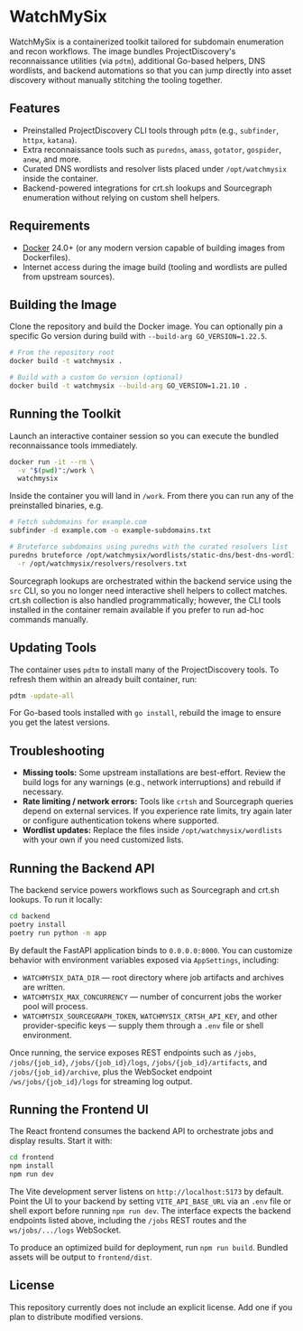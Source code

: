 # WatchMySix

WatchMySix is a containerized toolkit tailored for subdomain enumeration and recon workflows. The image bundles ProjectDiscovery's reconnaissance utilities (via `pdtm`), additional Go-based helpers, DNS wordlists, and backend automations so that you can jump directly into asset discovery without manually stitching the tooling together.

## Features

- Preinstalled ProjectDiscovery CLI tools through `pdtm` (e.g., `subfinder`, `httpx`, `katana`).
- Extra reconnaissance tools such as `puredns`, `amass`, `gotator`, `gospider`, `anew`, and more.
- Curated DNS wordlists and resolver lists placed under `/opt/watchmysix` inside the container.
- Backend-powered integrations for crt.sh lookups and Sourcegraph enumeration without relying on custom shell helpers.

## Requirements

- [Docker](https://docs.docker.com/get-docker/) 24.0+ (or any modern version capable of building images from Dockerfiles).
- Internet access during the image build (tooling and wordlists are pulled from upstream sources).

## Building the Image

Clone the repository and build the Docker image. You can optionally pin a specific Go version during build with `--build-arg GO_VERSION=1.22.5`.

```bash
# From the repository root
docker build -t watchmysix .

# Build with a custom Go version (optional)
docker build -t watchmysix --build-arg GO_VERSION=1.21.10 .
```

## Running the Toolkit

Launch an interactive container session so you can execute the bundled reconnaissance tools immediately.

```bash
docker run -it --rm \
  -v "$(pwd)":/work \
  watchmysix
```

Inside the container you will land in `/work`. From there you can run any of the preinstalled binaries, e.g.

```bash
# Fetch subdomains for example.com
subfinder -d example.com -o example-subdomains.txt

# Bruteforce subdomains using puredns with the curated resolvers list
puredns bruteforce /opt/watchmysix/wordlists/static-dns/best-dns-wordlist.txt example.com \
  -r /opt/watchmysix/resolvers/resolvers.txt
```

Sourcegraph lookups are orchestrated within the backend service using the `src` CLI, so you no longer need interactive shell helpers to collect matches. crt.sh collection is also handled programmatically; however, the CLI tools installed in the container remain available if you prefer to run ad-hoc commands manually.

## Updating Tools

The container uses `pdtm` to install many of the ProjectDiscovery tools. To refresh them within an already built container, run:

```bash
pdtm -update-all
```

For Go-based tools installed with `go install`, rebuild the image to ensure you get the latest versions.

## Troubleshooting

- **Missing tools:** Some upstream installations are best-effort. Review the build logs for any warnings (e.g., network interruptions) and rebuild if necessary.
- **Rate limiting / network errors:** Tools like `crtsh` and Sourcegraph queries depend on external services. If you experience rate limits, try again later or configure authentication tokens where supported.
- **Wordlist updates:** Replace the files inside `/opt/watchmysix/wordlists` with your own if you need customized lists.

## Running the Backend API

The backend service powers workflows such as Sourcegraph and crt.sh lookups. To run it locally:

```bash
cd backend
poetry install
poetry run python -m app
```

By default the FastAPI application binds to `0.0.0.0:8000`. You can customize behavior with environment variables exposed via `AppSettings`, including:

- `WATCHMYSIX_DATA_DIR` — root directory where job artifacts and archives are written.
- `WATCHMYSIX_MAX_CONCURRENCY` — number of concurrent jobs the worker pool will process.
- `WATCHMYSIX_SOURCEGRAPH_TOKEN`, `WATCHMYSIX_CRTSH_API_KEY`, and other provider-specific keys — supply them through a `.env` file or shell environment.

Once running, the service exposes REST endpoints such as `/jobs`, `/jobs/{job_id}`, `/jobs/{job_id}/logs`, `/jobs/{job_id}/artifacts`, and `/jobs/{job_id}/archive`, plus the WebSocket endpoint `/ws/jobs/{job_id}/logs` for streaming log output.

## Running the Frontend UI

The React frontend consumes the backend API to orchestrate jobs and display results. Start it with:

```bash
cd frontend
npm install
npm run dev
```

The Vite development server listens on `http://localhost:5173` by default. Point the UI to your backend by setting `VITE_API_BASE_URL` via an `.env` file or shell export before running `npm run dev`. The interface expects the backend endpoints listed above, including the `/jobs` REST routes and the `ws/jobs/.../logs` WebSocket.

To produce an optimized build for deployment, run `npm run build`. Bundled assets will be output to `frontend/dist`.

## License

This repository currently does not include an explicit license. Add one if you plan to distribute modified versions.
